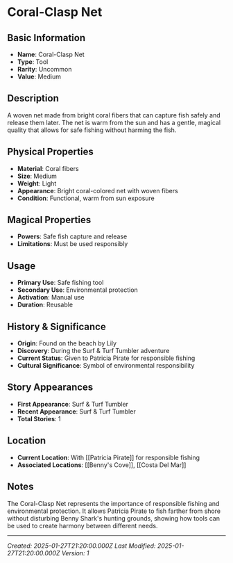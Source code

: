 # Coral-Clasp Net

## Basic Information

- **Name**: Coral-Clasp Net
- **Type**: Tool
- **Rarity**: Uncommon
- **Value**: Medium

## Description

A woven net made from bright coral fibers that can capture fish safely and release them later. The net is warm from the sun and has a gentle, magical quality that allows for safe fishing without harming the fish.

## Physical Properties

- **Material**: Coral fibers
- **Size**: Medium
- **Weight**: Light
- **Appearance**: Bright coral-colored net with woven fibers
- **Condition**: Functional, warm from sun exposure

## Magical Properties

- **Powers**: Safe fish capture and release
- **Limitations**: Must be used responsibly

## Usage

- **Primary Use**: Safe fishing tool
- **Secondary Use**: Environmental protection
- **Activation**: Manual use
- **Duration**: Reusable

## History & Significance

- **Origin**: Found on the beach by Lily
- **Discovery**: During the Surf & Turf Tumbler adventure
- **Current Status**: Given to Patricia Pirate for responsible fishing
- **Cultural Significance**: Symbol of environmental responsibility

## Story Appearances

- **First Appearance**: Surf & Turf Tumbler
- **Recent Appearance**: Surf & Turf Tumbler
- **Total Stories**: 1

## Location

- **Current Location**: With [[Patricia Pirate]] for responsible fishing
- **Associated Locations**: [[Benny's Cove]], [[Costa Del Mar]]

## Notes

The Coral-Clasp Net represents the importance of responsible fishing and environmental protection. It allows Patricia Pirate to fish farther from shore without disturbing Benny Shark's hunting grounds, showing how tools can be used to create harmony between different needs.

---
*Created: 2025-01-27T21:20:00.000Z*
*Last Modified: 2025-01-27T21:20:00.000Z*
*Version: 1*

